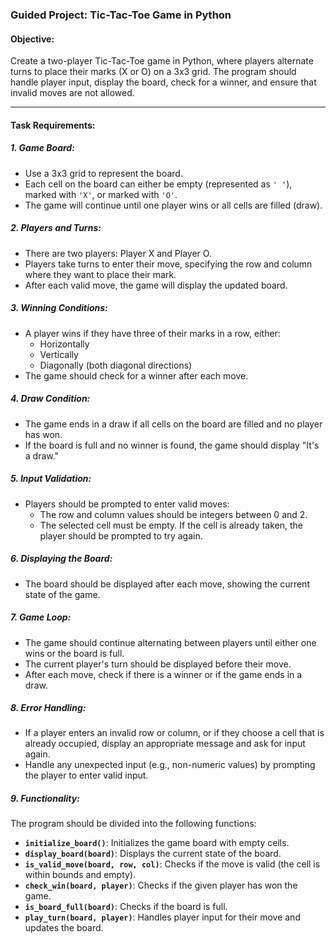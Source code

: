 ### **Guided Project: Tic-Tac-Toe Game in Python**

#### **Objective:**
Create a two-player Tic-Tac-Toe game in Python, where players alternate turns to place their marks (X or O) on a 3x3 grid. The program should handle player input, display the board, check for a winner, and ensure that invalid moves are not allowed.

---

#### **Task Requirements:**

##### **1. Game Board:**
- Use a 3x3 grid to represent the board.
- Each cell on the board can either be empty (represented as `' '`), marked with `'X'`, or marked with `'O'`.
- The game will continue until one player wins or all cells are filled (draw).

##### **2. Players and Turns:**
- There are two players: Player X and Player O.
- Players take turns to enter their move, specifying the row and column where they want to place their mark.
- After each valid move, the game will display the updated board.

##### **3. Winning Conditions:**
- A player wins if they have three of their marks in a row, either:
  - Horizontally
  - Vertically
  - Diagonally (both diagonal directions)
- The game should check for a winner after each move.

##### **4. Draw Condition:**
- The game ends in a draw if all cells on the board are filled and no player has won.
- If the board is full and no winner is found, the game should display "It's a draw."

##### **5. Input Validation:**
- Players should be prompted to enter valid moves:
  - The row and column values should be integers between 0 and 2.
  - The selected cell must be empty. If the cell is already taken, the player should be prompted to try again.

##### **6. Displaying the Board:**
- The board should be displayed after each move, showing the current state of the game.

##### **7. Game Loop:**
- The game should continue alternating between players until either one wins or the board is full.
- The current player's turn should be displayed before their move.
- After each move, check if there is a winner or if the game ends in a draw.

##### **8. Error Handling:**
- If a player enters an invalid row or column, or if they choose a cell that is already occupied, display an appropriate message and ask for input again.
- Handle any unexpected input (e.g., non-numeric values) by prompting the player to enter valid input.

##### **9. Functionality:**
The program should be divided into the following functions:
- **`initialize_board()`**: Initializes the game board with empty cells.
- **`display_board(board)`**: Displays the current state of the board.
- **`is_valid_move(board, row, col)`**: Checks if the move is valid (the cell is within bounds and empty).
- **`check_win(board, player)`**: Checks if the given player has won the game.
- **`is_board_full(board)`**: Checks if the board is full.
- **`play_turn(board, player)`**: Handles player input for their move and updates the board.

